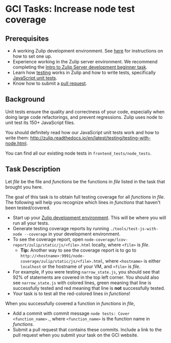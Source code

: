 # GCI Tasks: Increase node test coverage

## Prerequisites

* A working Zulip development environment. See
  [here](https://github.com/zulip/zulip-gci/blob/master/README.md) for instructions
  on how to set one up.
* Experience working in the Zulip server environment.  We recommend completing the
  [Intro to Zulip Server development beginner task](https://github.com/zulip/zulip-gci/blob/master/tasks/intro-to-zulip-server.md).
* Learn how [testing](http://zulip.readthedocs.io/en/latest/testing/testing.html)
  works in Zulip and how to write tests, specifically [JavaScript unit tests](http://zulip.readthedocs.io/en/latest/testing/testing-with-node.html). 
* Know how to submit a [pull request](https://github.com/zulip/zulip-gci/blob/master/tasks/2017/submit-a-pull-request.md).

## Background

Unit tests ensure the quality and correctness of your code, especially when doing
large code refactorings, and prevent regressions. Zulip uses node to unit test its
150+ JavaScript files.

You should definitely read how our JavaScript unit tests work and how to write them:
http://zulip.readthedocs.io/en/latest/testing/testing-with-node.html.

You can find all our existing node tests in `frontend_tests/node_tests`.

## Task Description

Let *file* be the file and *functions* be the functions in *file* listed in the task that brought you here.

The goal of this task is to obtain full testing coverage for all *functions* in *file*. The following
will help you recognize which lines in *functions* that haven't been tested/covered.

* Start up your [Zulip development environment](https://github.com/zulip/zulip-gci/blob/master/README.md#setting-up-the-zulip-development-environment).
  This will be where you will run all your tests.
* Generate testing coverage reports by running `./tools/test-js-with-node --coverage` in your
  development environment.
* To see the coverage report, open `node-coverage/lcov-report/zulip/static/js/<file>.html` locally, where `<file>` is *file*.
    * **Tip:** Another way to see the coverage report is to go to `http://<hostname>:9991/node-coverage/zulip/static/js/<file>.html`,
      where `<hostname>` is either `localhost` or the hostname of your VM, and `<file>` is *file*.
* For example, if you were testing `narrow_state.js`, you should see that 92% of statements are covered in the top left corner.
  You should also see `narrow_state.js` with colored lines, green meaning that line is successfully tested and red
  meaning that line is **not** successfully tested.
* Your task is to test all the red-colored lines in *functions*!

When you successfully covered a function in *functions* in *file*,
* Add a commit with commit message `node tests: Cover <function_name>.`, where 
  `<function_name>` is the function name in *functions*.
* Submit a pull request that contains these commits. Include a link to the pull request
  when you submit your task on the GCI website.

